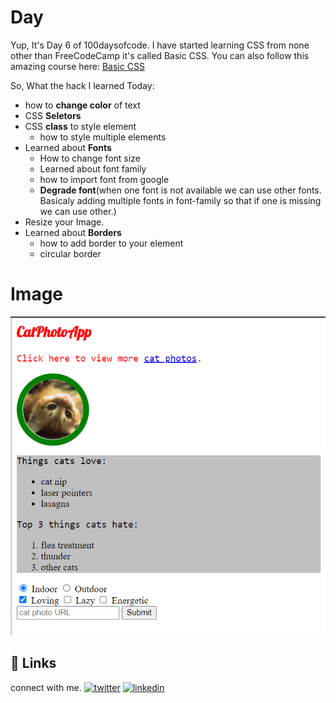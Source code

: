 # Day 

Yup, It's Day 6 of 100daysofcode. I have started learning CSS from none other than FreeCodeCamp it's called Basic CSS. 
You can also follow this amazing course here: [Basic CSS](https://www.freecodecamp.org/learn/responsive-web-design/#basic-css) 

So, What the hack I learned Today:
- how to **change color** of text
- CSS **Seletors**
- CSS **class** to style element
    - how to style multiple elements
- Learned about **Fonts**
    - How to change font size
    - Learned about font family
    - how to import font from google
    - **Degrade font**(when one font is not available we can use other fonts. Basicaly adding multiple fonts in font-family so that if one is missing we can use other.)
- Resize your Image.
- Learned about **Borders**
    - how to add border to your element
    - circular border

   
# Image

![Catapp](catapp.png)
## 🔗 Links

connect with me.
[![twitter](https://img.shields.io/badge/twitter-1DA1F2?style=for-the-badge&logo=twitter&logoColor=white)](https://twitter.com/hackanuj)
[![linkedin](https://img.shields.io/badge/linkedin-0A66C2?style=for-the-badge&logo=linkedin&logoColor=white)](https://www.linkedin.com/in/hackanuj/)


  